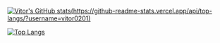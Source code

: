 [![Vitor's GitHub stats](https://github-readme-stats.vercel.app/api?username=vitor0201&show_icons=true&theme=dracula)(https://github-readme-stats.vercel.app/api/top-langs/?username=vitor0201)](https://github.com/anuraghazra/github-readme-stats)

[![Top Langs](https://github-readme-stats.vercel.app/api/top-langs/?username=vitor0201)](https://github.com/vitor0201/github-readme-stats)
